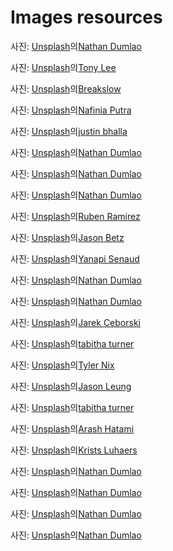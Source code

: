 # Images resources

사진: <a href="https://unsplash.com/ko/%EC%82%AC%EC%A7%84/%EA%B0%88%EC%83%89-%EB%82%98%EB%AC%B4-%ED%8C%90%EC%97%90-%EC%BB%A4%ED%94%BC-%EA%B0%80%EB%A3%A8-%EC%98%86%EC%97%90-%EC%BB%A4%ED%94%BC-%EC%BD%A9-KixfBEdyp64?utm_content=creditCopyText&utm_medium=referral&utm_source=unsplash">Unsplash</a>의<a href="https://unsplash.com/ko/@nate_dumlao?utm_content=creditCopyText&utm_medium=referral&utm_source=unsplash">Nathan Dumlao</a>

사진: <a href="https://unsplash.com/ko/%EC%82%AC%EC%A7%84/%EC%8A%A4%ED%80%98%EC%96%B4-%EB%B8%8C%EB%9D%BC%EC%9A%B4-%EB%82%98%EB%AC%B4-%ED%85%8C%EC%9D%B4%EB%B8%94-8IKf54pc3qk?utm_content=creditCopyText&utm_medium=referral&utm_source=unsplash">Unsplash</a>의<a href="https://unsplash.com/ko/@tli427?utm_content=creditCopyText&utm_medium=referral&utm_source=unsplash">Tony Lee</a>

사진: <a href="https://unsplash.com/ko/%EC%82%AC%EC%A7%84/%EC%B9%B4%ED%91%B8%EC%B9%98%EB%85%B8-%EC%BB%B5-UMUCQcDdLws?utm_content=creditCopyText&utm_medium=referral&utm_source=unsplash">Unsplash</a>의<a href="https://unsplash.com/ko/@breakslow?utm_content=creditCopyText&utm_medium=referral&utm_source=unsplash">Breakslow</a>

사진: <a href="https://unsplash.com/ko/%EC%82%AC%EC%A7%84/%ED%8E%9C%EB%8D%98%ED%8A%B8-%EC%A1%B0%EB%AA%85%EC%9D%B4-%EC%9E%88%EB%8A%94-%EC%A3%BC%EB%B0%A9-%EC%95%84%EC%9D%BC%EB%9E%9C%EB%93%9C%EC%9D%98-%EA%B2%80%EC%9D%80%EC%83%89-%EC%A3%BC%EB%B0%A9-%EA%B0%80%EC%A0%84-Kwdp-0pok-I?utm_content=creditCopyText&utm_medium=referral&utm_source=unsplash">Unsplash</a>의<a href="https://unsplash.com/ko/@nputra?utm_content=creditCopyText&utm_medium=referral&utm_source=unsplash">Nafinia Putra</a>

사진: <a href="https://unsplash.com/ko/%EC%82%AC%EC%A7%84/%EB%B8%94%EB%9E%99-%EC%84%B8%EB%9D%BC%EB%AF%B9-%EB%A8%B8%EA%B7%B8%EC%9E%94%EC%97%90-%EC%B9%B4%ED%91%B8%EC%B9%98%EB%85%B8%EB%A5%BC-%EB%93%A4%EA%B3%A0-%EC%9E%88%EB%8A%94-%EC%82%AC%EB%9E%8C-uoMj5Or_9CE?utm_content=creditCopyText&utm_medium=referral&utm_source=unsplash">Unsplash</a>의<a href="https://unsplash.com/ko/@jbhalla28?utm_content=creditCopyText&utm_medium=referral&utm_source=unsplash">justin bhalla</a>

사진: <a href="https://unsplash.com/ko/%EC%82%AC%EC%A7%84/%EC%9D%8C%EB%A3%8C%EC%88%98-%EC%BB%B5%EC%9D%84-%EB%93%A4%EA%B3%A0-%EC%9E%88%EB%8A%94-%EC%84%B8-%EC%82%AC%EB%9E%8C-6VhPY27jdps?utm_content=creditCopyText&utm_medium=referral&utm_source=unsplash">Unsplash</a>의<a href="https://unsplash.com/ko/@nate_dumlao?utm_content=creditCopyText&utm_medium=referral&utm_source=unsplash">Nathan Dumlao</a>

사진: <a href="https://unsplash.com/ko/%EC%82%AC%EC%A7%84/%EA%B0%88%EC%83%89-%EB%8F%84%EB%A7%88-%EC%9C%84%EC%97%90-%ED%9D%B0%EC%83%89-%EC%84%B8%EB%9D%BC%EB%AF%B9-%EB%A8%B8%EA%B7%B8%EC%9E%94-2%EA%B0%9C-gOn7dKcCWKg?utm_content=creditCopyText&utm_medium=referral&utm_source=unsplash">Unsplash</a>의<a href="https://unsplash.com/ko/@nate_dumlao?utm_content=creditCopyText&utm_medium=referral&utm_source=unsplash">Nathan Dumlao</a>

사진: <a href="https://unsplash.com/ko/%EC%82%AC%EC%A7%84/%EA%B0%88%EC%83%89-%EB%8F%84%EB%A7%88-%EC%9C%84%EC%97%90-%ED%9D%B0%EC%83%89-%EC%84%B8%EB%9D%BC%EB%AF%B9-%EB%A8%B8%EA%B7%B8%EC%9E%94-2%EA%B0%9C-gOn7dKcCWKg?utm_content=creditCopyText&utm_medium=referral&utm_source=unsplash">Unsplash</a>의<a href="https://unsplash.com/ko/@nate_dumlao?utm_content=creditCopyText&utm_medium=referral&utm_source=unsplash">Nathan Dumlao</a>

사진: <a href="https://unsplash.com/ko/%EC%82%AC%EC%A7%84/%EA%B0%88%EC%83%89-%EB%82%98%EB%AC%B4-%ED%85%8C%EC%9D%B4%EB%B8%94%EA%B3%BC-%EC%9D%98%EC%9E%90-xhKG01FN2uk?utm_content=creditCopyText&utm_medium=referral&utm_source=unsplash">Unsplash</a>의<a href="https://unsplash.com/ko/@pinchebesu?utm_content=creditCopyText&utm_medium=referral&utm_source=unsplash">Ruben Ramirez</a>

사진: <a href="https://unsplash.com/ko/%EC%82%AC%EC%A7%84/%ED%88%AC%EB%AA%85%ED%95%9C-%EC%9D%8C%EB%A3%8C%EC%9E%94%EC%9D%84-%EB%94%94%EC%8A%A4%ED%8E%9C%EC%84%9C%EB%A1%9C-%EC%B1%84%EC%9A%B0%EB%8A%94-%EA%B7%BC%EC%A0%91-%EC%B4%AC%EC%98%81-klub_Ke-268?utm_content=creditCopyText&utm_medium=referral&utm_source=unsplash">Unsplash</a>의<a href="https://unsplash.com/ko/@jason_betz?utm_content=creditCopyText&utm_medium=referral&utm_source=unsplash">Jason Betz</a>

사진: <a href="https://unsplash.com/ko/%EC%82%AC%EC%A7%84/%EC%BB%A4%ED%94%BC-%EC%9B%90%EB%91%90%EB%A5%BC-%EA%B8%B0%EA%B3%84%EC%97%90-%EB%B6%93%EB%8A%94-%EC%82%AC%EB%9E%8C-6HR8vpjYUHo?utm_content=creditCopyText&utm_medium=referral&utm_source=unsplash">Unsplash</a>의<a href="https://unsplash.com/ko/@yaanapi?utm_content=creditCopyText&utm_medium=referral&utm_source=unsplash">Yanapi Senaud</a>

사진: <a href="https://unsplash.com/ko/%EC%82%AC%EC%A7%84/%EC%BB%A4%ED%94%BC-%EB%9D%BC%EB%96%BC-%EB%B6%84%EC%87%84-%EC%BB%A4%ED%94%BC-%EC%BB%A4%ED%94%BC-%EC%9B%90%EB%91%90%EC%9D%98-%ED%94%8C%EB%9E%AB-%EB%A0%88%EC%9D%B4-%EC%82%AC%EC%A7%84-Y3AqmbmtLQI?utm_content=creditCopyText&utm_medium=referral&utm_source=unsplash">Unsplash</a>의<a href="https://unsplash.com/ko/@nate_dumlao?utm_content=creditCopyText&utm_medium=referral&utm_source=unsplash">Nathan Dumlao</a>

사진: <a href="https://unsplash.com/ko/%EC%82%AC%EC%A7%84/%ED%85%8C%EC%9D%B4%EB%B8%94-%EC%9C%84%EC%9D%98-%EB%A8%B8%EA%B7%B8%EC%9E%94%EC%97%90%EC%84%9C-%EB%8A%A6%EC%9D%80-%EC%BB%A4%ED%94%BC%EC%9D%98-%EC%96%95%EC%9D%80-%EC%B4%88%EC%A0%90-%EC%82%AC%EC%A7%84-zUNs99PGDg0?utm_content=creditCopyText&utm_medium=referral&utm_source=unsplash">Unsplash</a>의<a href="https://unsplash.com/ko/@nate_dumlao?utm_content=creditCopyText&utm_medium=referral&utm_source=unsplash">Nathan Dumlao</a>

사진: <a href="https://unsplash.com/ko/%EC%82%AC%EC%A7%84/%ED%9D%B0%EC%83%89-%ED%85%8C%EC%9D%B4%EB%B8%94-%EC%9C%84%EC%97%90-%EC%BB%A4%ED%94%BC%EC%99%80-%ED%95%A8%EA%BB%98-%EB%A7%91%EC%9D%80-%EB%A7%88%EC%8B%9C%EB%8A%94-%EC%9C%A0%EB%A6%AC-IhqDpFz7I8Q?utm_content=creditCopyText&utm_medium=referral&utm_source=unsplash">Unsplash</a>의<a href="https://unsplash.com/ko/@jarson?utm_content=creditCopyText&utm_medium=referral&utm_source=unsplash">Jarek Ceborski</a>

사진: <a href="https://unsplash.com/ko/%EC%82%AC%EC%A7%84/%ED%88%AC%EB%AA%85-%EC%9C%A0%EB%A6%AC-%EC%BB%B5%EC%97%90-%EC%95%84%EC%9D%B4%EC%8A%A4%ED%81%AC%EB%A6%BC-F0Wd4djYvSA?utm_content=creditCopyText&utm_medium=referral&utm_source=unsplash">Unsplash</a>의<a href="https://unsplash.com/ko/@tabithabrooke?utm_content=creditCopyText&utm_medium=referral&utm_source=unsplash">tabitha turner</a>

사진: <a href="https://unsplash.com/ko/%EC%82%AC%EC%A7%84/%ED%88%AC%EB%AA%85-%EC%9C%A0%EB%A6%AC-%EC%9A%A9%EA%B8%B0-YVdhzpHD7E8?utm_content=creditCopyText&utm_medium=referral&utm_source=unsplash">Unsplash</a>의<a href="https://unsplash.com/ko/@nixcreative?utm_content=creditCopyText&utm_medium=referral&utm_source=unsplash">Tyler Nix</a>

사진: <a href="https://unsplash.com/ko/%EC%82%AC%EC%A7%84/%EB%A7%90%EC%B0%A8%EA%B0%80-%EB%8B%B4%EA%B8%B4-%ED%9D%B0%EC%83%89-%EC%84%B8%EB%9D%BC%EB%AF%B9-%EC%B0%BB%EC%9E%94-Z-hvocTfR_s?utm_content=creditCopyText&utm_medium=referral&utm_source=unsplash">Unsplash</a>의<a href="https://unsplash.com/ko/@ninjason?utm_content=creditCopyText&utm_medium=referral&utm_source=unsplash">Jason Leung</a>

사진: <a href="https://unsplash.com/ko/%EC%82%AC%EC%A7%84/%EA%B0%88%EC%83%89-%EB%82%98%EB%AC%B4-%ED%85%8C%EC%9D%B4%EB%B8%94%EC%97%90-%ED%9D%B0%EC%83%89-%EC%84%B8%EB%9D%BC%EB%AF%B9-%EC%BB%B5-KWZ-rg9o76A?utm_content=creditCopyText&utm_medium=referral&utm_source=unsplash">Unsplash</a>의<a href="https://unsplash.com/ko/@tabithabrooke?utm_content=creditCopyText&utm_medium=referral&utm_source=unsplash">tabitha turner</a>

사진: <a href="https://unsplash.com/ko/%EC%82%AC%EC%A7%84/%EC%BB%A4%ED%94%BC-%ED%95%9C-%EC%9E%94-%EC%98%86%EC%97%90-%EC%A0%91%EC%8B%9C%EC%97%90-%EC%BC%80%EC%9D%B4%ED%81%AC-%ED%95%9C-%EC%A1%B0%EA%B0%81-zYiHB4gkhmQ?utm_content=creditCopyText&utm_medium=referral&utm_source=unsplash">Unsplash</a>의<a href="https://unsplash.com/ko/@hatamiarash7?utm_content=creditCopyText&utm_medium=referral&utm_source=unsplash">Arash Hatami</a>

사진: <a href="https://unsplash.com/ko/%EC%82%AC%EC%A7%84/%EA%B2%80%EC%A0%95%EC%83%89%EA%B3%BC-%EC%9D%80%EC%83%89-%EC%82%B0%EC%97%85-%EA%B8%B0%EA%B3%84-EI50hwMVp28?utm_content=creditCopyText&utm_medium=referral&utm_source=unsplash">Unsplash</a>의<a href="https://unsplash.com/ko/@kristsll?utm_content=creditCopyText&utm_medium=referral&utm_source=unsplash">Krists Luhaers</a>

사진: <a href="https://unsplash.com/ko/%EC%82%AC%EC%A7%84/%EB%A8%B8%EA%B7%B8%EC%9E%94%EC%97%90-%EC%B9%B4%ED%91%B8%EC%B9%98%EB%85%B8-%EC%BB%A4%ED%94%BC-tA90pRfL2gM?utm_content=creditCopyText&utm_medium=referral&utm_source=unsplash">Unsplash</a>의<a href="https://unsplash.com/ko/@nate_dumlao?utm_content=creditCopyText&utm_medium=referral&utm_source=unsplash">Nathan Dumlao</a>

사진: <a href="https://unsplash.com/ko/%EC%82%AC%EC%A7%84/%EC%BB%A4%ED%94%BC%EB%A1%9C-%EC%B1%84%EC%9B%8C%EC%A7%84-%EB%91%90-%EA%B0%9C%EC%9D%98-%EB%85%B9%EC%83%89-%EB%A8%B8%EA%B7%B8%EC%9E%94%EC%9D%98-%EB%86%92%EC%9D%80-%EA%B0%81%EB%8F%84-%EC%82%AC%EC%A7%84-c2Y16tC3yO8?utm_content=creditCopyText&utm_medium=referral&utm_source=unsplash">Unsplash</a>의<a href="https://unsplash.com/ko/@nate_dumlao?utm_content=creditCopyText&utm_medium=referral&utm_source=unsplash">Nathan Dumlao</a>

사진: <a href="https://unsplash.com/ko/%EC%82%AC%EC%A7%84/%EA%B0%88%EC%83%89-%EC%95%A1%EC%B2%B4%EA%B0%80-%EB%8B%B4%EA%B8%B4-%ED%9D%B0%EC%83%89-%EC%84%B8%EB%9D%BC%EB%AF%B9-%EC%BB%B5-dAYJfrtVjh0?utm_content=creditCopyText&utm_medium=referral&utm_source=unsplash">Unsplash</a>의<a href="https://unsplash.com/ko/@nate_dumlao?utm_content=creditCopyText&utm_medium=referral&utm_source=unsplash">Nathan Dumlao</a>

사진: <a href="https://unsplash.com/ko/%EC%82%AC%EC%A7%84/%EC%9D%80%EC%83%89%EA%B3%BC-%EA%B2%80%EC%9D%80%EC%83%89-%EC%97%90%EC%8A%A4%ED%94%84%EB%A0%88%EC%86%8C-%EB%A8%B8%EC%8B%A0%EC%97%90-%EA%B0%88%EC%83%89-%EC%95%A1%EC%B2%B4%EA%B0%80-%EC%9E%88%EB%8A%94-%ED%88%AC%EB%AA%85%ED%95%9C-%EC%9D%8C%EB%A3%8C%EC%88%98-%EC%9C%A0%EB%A6%AC-dvuHNTJxIsg?utm_content=creditCopyText&utm_medium=referral&utm_source=unsplash">Unsplash</a>의<a href="https://unsplash.com/ko/@nate_dumlao?utm_content=creditCopyText&utm_medium=referral&utm_source=unsplash">Nathan Dumlao</a>
